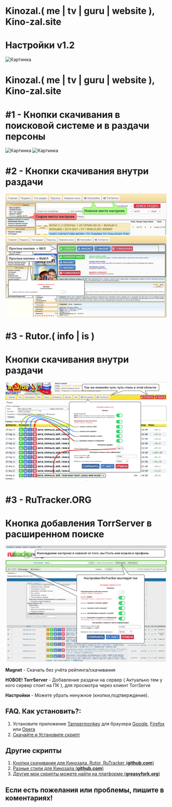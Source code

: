 
# Kinozal.( me | tv | guru | website ), Kino-zal.site 
# Настройки v1.2

<img alt="Картинка" src="https://raw.githubusercontent.com/vovka1992/kinozal-rutor-magnet-knopki/main/settings.jpg">

# Kinozal.( me | tv | guru | website ), Kino-zal.site 
# #1 - Кнопки скачивания в поисковой системе и в раздачи персоны

<img alt="Картинка" src="https://raw.githubusercontent.com/vovka1992/kinozal-rutor-magnet-knopki/main/kinozal_search.jpg">
<img alt="Картинка" src="https://raw.githubusercontent.com/vovka1992/kinozal-rutor-magnet-knopki/main/kinopoisk_kinozal_button.jpg">

# #2 - Кнопки скачивания внутри раздачи

<img alt="Картинка" src="https://raw.githubusercontent.com/vovka1992/kinozal-knopki-v-nutri/main/kinozal_new_settings_place.jpg">
<img alt="Картинка" src="https://raw.githubusercontent.com/vovka1992/kinozal-knopki-v-nutri/main/kinozal_simple_button_cfg.jpg">

# #3 - Rutor.( info | is ) 
# Кнопки скачивания внутри раздачи

<img alt="Картинка" src="https://raw.githubusercontent.com/vovka1992/kinozal-knopki-v-nutri/main/rutor_script.jpg">

# #3 - RuTracker.ORG 
# Кнопка добавления TorrServer в расширенном поиске

<img alt="Картинка" src="https://raw.githubusercontent.com/vovka1992/kinozal-knopki-v-nutri/main/rutracker_script_update.jpg">

**Magnet** - Скачать без учёта рейтинга/скачивания

**НОВОЕ! TorrServer** - Добавление раздачи на сервер ( Актуально тем у кого сервер стоит на ПК ), для просмотра через клиент TorrServe

**Настройки** - Можете убрать ненужное (кнопки,подтверждение).

## FAQ. Как установить?:
1. Установите приложение [Tampermonkey](https://www.tampermonkey.net) для браузера [Google](https://chrome.google.com/webstore/detail/dhdgffkkebhmkfjojejmpbldmpobfkfo), [Firefox](https://addons.mozilla.org/en-US/firefox/addon/tampermonkey/) или [Opera](https://addons.opera.com/en/extensions/details/tampermonkey-beta/)
1. [Скачайте и Установите скрипт](https://github.com/vovka1992/kinozal-magnet-buttons-inside/raw/main/kinozal-script.user.js)

## Другие скрипты
1. [Кнопки скачивания для Кинозала, Rutor, RuTracker (**github.com**)](https://github.com/vovka1992/kinozal-rutor-magnet-knopki)
1. [Разные стили для Кинозала (**github.com**)](https://github.com/vovka1992/kinozal-style)
1. [Другие мои скрипты можете найти на платформе (**greasyfork.org**)](https://greasyfork.org/ru/users/173690)

## Если есть пожелания или проблемы, пишите в коментариях!
